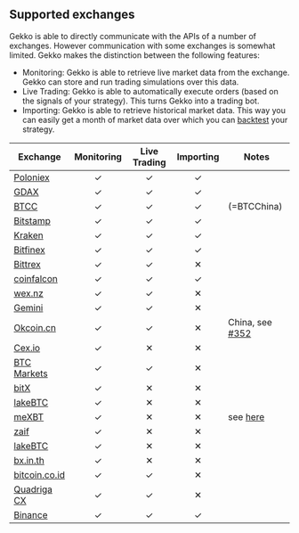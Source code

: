 ## Supported exchanges

Gekko is able to directly communicate with the APIs of a number of exchanges. However communication with some exchanges is somewhat limited. Gekko makes the distinction between the following features:

- Monitoring: Gekko is able to retrieve live market data from the exchange. Gekko can store and run trading simulations over this data.
- Live Trading: Gekko is able to automatically execute orders (based on the signals of your strategy). This turns Gekko into a trading bot.
- Importing: Gekko is able to retrieve historical market data. This way you can easily get a month of market data over which you can [backtest][1] your strategy.

| Exchange             | Monitoring | Live Trading | Importing | Notes                    |
| -------------------- |:----------:|:------------:|:---------:| ------------------------ |
| [Poloniex][2]        | ✓          | ✓            | ✓         |                          |
| [GDAX][3]            | ✓          | ✓            | ✓         |                          |
| [BTCC][4]            | ✓          | ✓            | ✓         | (=BTCChina)              |
| [Bitstamp][5]        | ✓          | ✓            | ✓         |                          |
| [Kraken][6]          | ✓          | ✓            | ✓         |                          |
| [Bitfinex][7]        | ✓          | ✓            | ✓         |                          |
| [Bittrex][8]         | ✓          | ✓            | ✕         |                          |
| [coinfalcon][25]     | ✓          | ✓            | ✓         |                          |
| [wex.nz][9]          | ✓          | ✓            | ✕         |                          |
| [Gemini][10]         | ✓          | ✓            | ✕         |                          |
| [Okcoin.cn][11]      | ✓          | ✓            | ✕         | China, see [#352][20]    |
| [Cex.io][12]         | ✓          | ✕            | ✕         |                          |
| [BTC Markets][13]    | ✓          | ✓            | ✕         |                          |
| [bitX][14]           | ✓          | ✕            | ✕         |                          |
| [lakeBTC][15]        | ✓          | ✕            | ✕         |                          |
| [meXBT][16]          | ✓          | ✕            | ✕         | see [here][21]           |
| [zaif][17]           | ✓          | ✕            | ✕         |                          |
| [lakeBTC][18]        | ✓          | ✕            | ✕         |                          |
| [bx.in.th][19]       | ✓          | ✕            | ✕         |                          |
| [bitcoin.co.id][22]  | ✓          | ✓            | ✕         |                          |
| [Quadriga CX][23]    | ✓          | ✓            | ✕         |                          |
| [Binance][24]        | ✓          | ✓            | ✓         |                          | |

[1]: ../features/backtesting.md
[2]: https://poloniex.com
[3]: https://gdax.com
[4]: https://btcc.com
[5]: https://bitstamp.com
[6]: https://kraken.com
[7]: https://bitfinex.com
[8]: https://bittrex.com
[9]: https://wex.nz
[10]: https://gemini.com
[11]: https://www.okcoin.cn
[12]: https://cex.io
[13]: https://btcmarkets.net
[14]: https://www.bitx.co
[15]: https://lakebtc.com
[16]: https://mexbt.com
[17]: https://zaif.jp/trade_btc_jpy
[18]: https://lakebtc.com
[19]: https://bx.in.th
[20]: https://github.com/askmike/gekko/pull/352
[21]: https://github.com/askmike/gekko/issues/288#issuecomment-223810974
[22]: https://vip.bitcoin.co.id/
[23]: https://quadrigacx.com/
[24]: https://binance.com/
[25]: https://coinfalcon.com/

